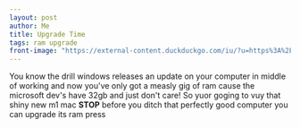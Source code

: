 ```yaml
---
layout: post
author: Me
title: Upgrade Time
tags: ram upgrade
front-image: "https://external-content.duckduckgo.com/iu/?u=https%3A%2F%2Ftse1.mm.bing.net%2Fth%3Fid%3DOIP.Zo9ihPi40rQ1CPL39WI8_wHaDV%26pid%3DApi&f=1"
---
```


You know the drill windows releases an update on your computer in middle of working and now you've only got a measly gig of ram cause the microsoft dev's have 32gb and just don't care! So yuor goging to vuy that shiny new m1 mac **STOP** before you ditch that perfectly good computer you can upgrade its ram press <kbd></kbd>